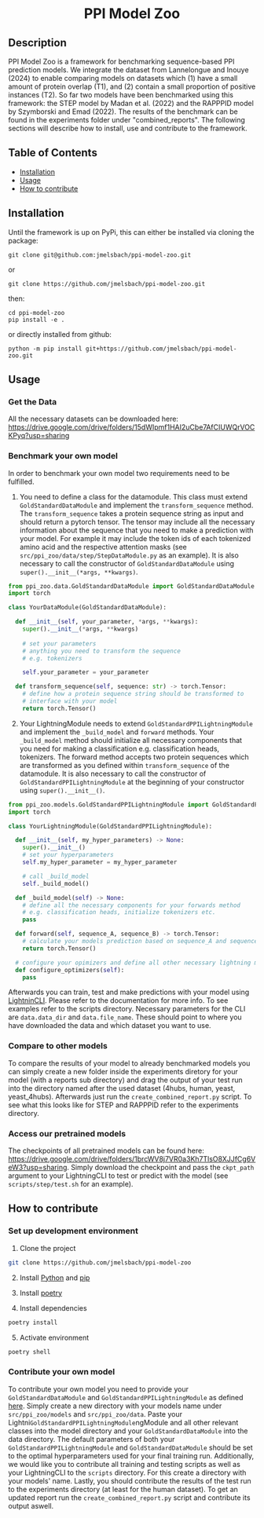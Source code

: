 <div align="center">    
 
# PPI Model Zoo 

</div>
 
## Description   
PPI Model Zoo is a framework for benchmarking sequence-based PPI prediction models. We integrate the dataset from Lannelongue and Inouye (2024) to enable comparing models on datasets which (1) have a small amount of protein overlap (T1), and (2) contain a small proportion of positive instances (T2). So far two models have been benchmarked using this framework: the STEP model by Madan et al. (2022) and the RAPPPID model by Szymborski and Emad (2022). The results of the benchmark can be found in the experiments folder under "combined_reports". The following sections will describe how to install, use and contribute to the framework.

## Table of Contents
- [Installation](#installation)
- [Usage](#usage)
- [How to contribute](#how-to-contribute)

## Installation 
Until the framework is up on PyPi, this can either be installed via cloning the package:

```
git clone git@github.com:jmelsbach/ppi-model-zoo.git
```
or
```
git clone https://github.com/jmelsbach/ppi-model-zoo.git
```
then:

```
cd ppi-model-zoo
pip install -e .
```

or directly installed from github:
```
python -m pip install git+https://github.com/jmelsbach/ppi-model-zoo.git
```

## Usage

### Get the Data

All the necessary datasets can be downloaded here: https://drive.google.com/drive/folders/15dWIpmf1HAI2uCbe7AfCIUWQrVOCKPyq?usp=sharing

### Benchmark your own model

In order to benchmark your own model two requirements need to be fulfilled.

1. You need to define a class for the datamodule. This class must extend `GoldStandardDataModule` and implement the `transform_sequence` method. The `transform_sequence` takes a protein sequence string as input and should return a pytorch tensor. The tensor may include all the necessary information about the sequence that you need to make a prediction with your model. For example it may include the token ids of each tokenized amino acid and the respective attention masks (see `src/ppi_zoo/data/step/StepDataModule.py` as an example). It is also necessary to call the constructor of `GoldStandardDataModule` using `super().__init__(*args, **kwargs)`.

```python
from ppi_zoo.data.GoldStandardDataModule import GoldStandardDataModule
import torch

class YourDataModule(GoldStandardDataModule):

  def __init__(self, your_parameter, *args, **kwargs):
    super().__init__(*args, **kwargs)
    
    # set your parameters
    # anything you need to transform the sequence
    # e.g. tokenizers

    self.your_parameter = your_parameter

  def transform_sequence(self, sequence: str) -> torch.Tensor:
    # define how a protein sequence string should be transformed to
    # interface with your model
    return torch.Tensor()

```

2. Your LightningModule needs to extend `GoldStandardPPILightningModule` and implement the `_build_model` and `forward` methods. Your `_build_model` method should initialize all necessary components that you need for making a classification e.g. classification heads, tokenizers. The forward method accepts two protein sequences which are transformed as you defined within `transform_sequence` of the datamodule. It is also necessary to call the constructor of `GoldStandardPPILightningModule` at the beginning of your constructor using `super().__init__()`.

```python
from ppi_zoo.models.GoldStandardPPILightningModule import GoldStandardPPILightningModule
import torch

class YourLightningModule(GoldStandardPPILightningModule):

  def __init__(self, my_hyper_parameters) -> None:
    super().__init__()
    # set your hyperparameters
    self.my_hyper_parameter = my_hyper_parameter

    # call _build_model
    self._build_model()

  def _build_model(self) -> None:
    # define all the necessary components for your forwards method
    # e.g. classification heads, initialize tokenizers etc.
    pass

  def forward(self, sequence_A, sequence_B) -> torch.Tensor:
    # calculate your models prediction based on sequence_A and sequence_B
    return torch.Tensor()

  # configure your opimizers and define all other necessary lightning methods
  def configure_optimizers(self):
    pass
```

Afterwards you can train, test and make predictions with your model using [LightninCLI](https://lightning.ai/docs/pytorch/stable/api/lightning.pytorch.cli.LightningCLI.html). Please refer to the documentation for more info. To see examples refer to the scripts directory. Necessary parameters for the CLI are `data.data_dir` and `data.file_name`. These should point to where you have downloaded the data and which dataset you want to use.

### Compare to other models

To compare the results of your model to already benchmarked models you can simply create a new folder inside the experiments diretory for your model (with a reports sub directory) and drag the output of your test run into the directory named after the used dataset (4hubs, human, yeast, yeast_4hubs). Afterwards just run the `create_combined_report.py` script. To see what this looks like for STEP and RAPPPID refer to the experiments directory.

### Access our pretrained models

The checkpoints of all pretrained models can be found here: https://drive.google.com/drive/folders/1brcWV8j7VR0a3Kh7TlsO8XJJfCg6VeW3?usp=sharing.
Simply download the checkpoint and pass the `ckpt_path` argument to your LightningCLI to test or predict with the model (see `scripts/step/test.sh` for an example).

## How to contribute

### Set up development environment

1. Clone the project
```bash
git clone https://github.com/jmelsbach/ppi-model-zoo
```

2. Install [Python](https://www.python.org/) and [pip](https://pip.pypa.io/en/stable/installation/)

3. Install [poetry](https://python-poetry.org/docs/#installation)
4. Install dependencies
```bash
poetry install
```
5. Activate environment
```bash
poetry shell
```

### Contribute your own model

To contribute your own model you need to provide your `GoldStandardDataModule` and `GoldStandardPPILightningModule` as defined [here](#benchmark-your-own-model). Simply create a new directory with your models name under `src/ppi_zoo/models` and `src/ppi_zoo/data`. Paste your Lightni`GoldStandardPPILightningModule`ngModule and all other relevant classes into the model directory and your `GoldStandardDataModule` into the data directory. The default parameters of both your `GoldStandardPPILightningModule` and `GoldStandardDataModule` should be set to the optimal hyperparameters used for your final training run. Additionally, we would like you to contribute all training and testing scripts as well as your LightningCLI to the `scripts` directory. For this create a directory with your models' name. Lastly, you should contribute the results of the test run to the experiments directory (at least for the human dataset). To get an updated report run the `create_combined_report.py` script and contribute its output aswell.